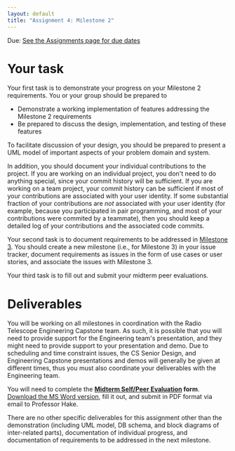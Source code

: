 ```yaml
---
layout: default
title: "Assignment 4: Milestone 2"
---
```


Due: [See the Assignments page for due dates](../assign/index.html)

# Your task

Your first task is to demonstrate your progress on your Milestone 2 requirements.  You or your group should be prepared to

* Demonstrate a working implementation of features addressing the Milestone 2 requirements
* Be prepared to discuss the design, implementation, and testing of these features

To facilitate discussion of your design, you should be prepared to present a UML model of important aspects of your problem domain and system.

In addition, you should document your individual contributions to the project.  If you are working on an individual project, you don't need to do anything special, since your commit history will be sufficient.  If you are working on a team project, your commit history can be sufficient if most of your contributions are associated with your user identity.  If some substantial fraction of your contributions are *not* associated with your user identity (for example, because you participated in pair programming, and most of your contributions were commited by a teammate), then you should keep a detailed log of your contributions and the associated code commits.

Your second task is to document requirements to be addressed in [Milestone 3](assign05.html).  You should create a new milestone (i.e., for Milestone 3) in your issue tracker, document requirements as issues in the form of use cases or user stories, and associate the issues with Milestone 3.

Your third task is to fill out and submit your midterm peer evaluations.

# Deliverables
You will be working on all milestones in coordination with the Radio Telescope Engineering Capstone team.  As such, it is possible that you will need to provide support for the Engineering team's presentation, and they might need to provide support to your presentation and demo.  Due to scheduling and time constraint issues, the CS Senior Design, and Engineering Capstone presentations and demos will generally be given at different times, thus you must also coordinate your deliverables with the Engineering team.

You will need to complete the **[Midterm Self/Peer Evaluation](MidtermPeerEval.pdf) form**.  [Download the MS Word version](MidtermPeerEval.docx), fill it out, and submit in PDF format via email to Professor Hake.

There are no other specific deliverables for this assignment other than the demonstration (including UML model, DB schema, and block diagrams of inter-related parts), documentation of individual progress, and documentation of requirements to be addressed in the next milestone.

<!-- vim:set wrap: -->
<!-- vim:set linebreak: -->
<!-- vim:set nolist: -->
